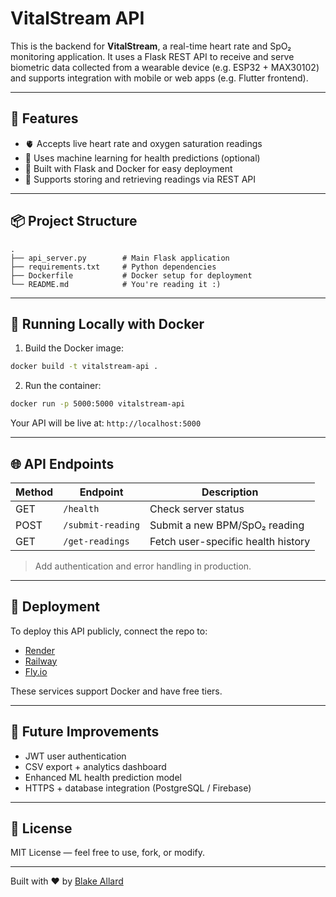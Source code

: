 # VitalStream API

This is the backend for **VitalStream**, a real-time heart rate and SpO₂ monitoring application. It uses a Flask REST API to receive and serve biometric data collected from a wearable device (e.g. ESP32 + MAX30102) and supports integration with mobile or web apps (e.g. Flutter frontend).

---

## 🚀 Features

- 🫀 Accepts live heart rate and oxygen saturation readings
- 🤖 Uses machine learning for health predictions (optional)
- 🔌 Built with Flask and Docker for easy deployment
- 📂 Supports storing and retrieving readings via REST API

---

## 📦 Project Structure

```
.
├── api_server.py        # Main Flask application
├── requirements.txt     # Python dependencies
├── Dockerfile           # Docker setup for deployment
└── README.md            # You're reading it :)
```

---

## 🐳 Running Locally with Docker

1. Build the Docker image:

```bash
docker build -t vitalstream-api .
```

2. Run the container:

```bash
docker run -p 5000:5000 vitalstream-api
```

Your API will be live at: `http://localhost:5000`

---

## 🌐 API Endpoints

| Method | Endpoint           | Description                         |
|--------|--------------------|-------------------------------------|
| GET    | `/health`          | Check server status                 |
| POST   | `/submit-reading`  | Submit a new BPM/SpO₂ reading       |
| GET    | `/get-readings`    | Fetch user-specific health history |

> Add authentication and error handling in production.

---

## 📡 Deployment

To deploy this API publicly, connect the repo to:
- [Render](https://render.com)
- [Railway](https://railway.app)
- [Fly.io](https://fly.io)

These services support Docker and have free tiers.

---

## 🧠 Future Improvements

- JWT user authentication
- CSV export + analytics dashboard
- Enhanced ML health prediction model
- HTTPS + database integration (PostgreSQL / Firebase)

---

## 📘 License

MIT License — feel free to use, fork, or modify.

---

Built with ❤️ by [Blake Allard](https://github.com/blakeallard)
